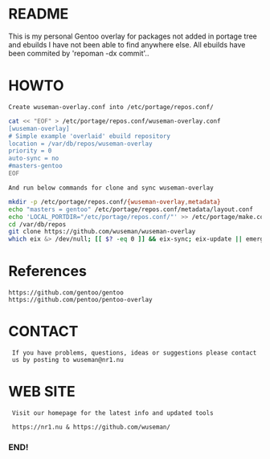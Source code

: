 # README

   This is my personal Gentoo overlay for packages not added in portage tree and ebuilds I have not been able to find anywhere else. All ebuilds have been commited by 'repoman -dx commit'..

# HOWTO

    Create wuseman-overlay.conf into /etc/portage/repos.conf/

```sh
cat << "EOF" > /etc/portage/repos.conf/wuseman-overlay.conf
[wuseman-overlay]
# Simple example 'overlaid' ebuild repository
location = /var/db/repos/wuseman-overlay
priority = 0
auto-sync = no
#masters-gentoo
EOF
```

    And run below commands for clone and sync wuseman-overlay
    
```sh
mkdir -p /etc/portage/repos.conf/{wuseman-overlay,metadata}
echo "masters = gentoo" /etc/portage/repos.conf/metadata/layout.conf
echo 'LOCAL_PORTDIR="/etc/portage/repos.conf/"' >> /etc/portage/make.conf
cd /var/db/repos
git clone https://github.com/wuseman/wuseman-overlay
which eix &> /dev/null; [[ $? -eq 0 ]] && eix-sync; eix-update || emerge --sync
```

# References

    https://github.com/gentoo/gentoo
    https://github.com/pentoo/pentoo-overlay
    

# CONTACT

     If you have problems, questions, ideas or suggestions please contact
     us by posting to wuseman@nr1.nu

# WEB SITE

     Visit our homepage for the latest info and updated tools

     https://nr1.nu & https://github.com/wuseman/

### END!

